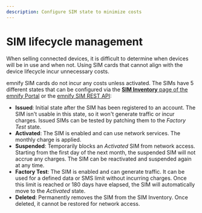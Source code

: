 ```yaml
---
description: Configure SIM state to minimize costs
---
```

# SIM lifecycle management

When selling connected devices, it is difficult to determine when devices will be in use and when not. 
Using SIM cards that cannot align with the device lifecycle incur unnecessary costs.

emnify SIM cards do not incur any costs unless activated.
The SIMs have 5 different states that can be configured via the [**SIM Inventory** page of the emnify Portal](https://portal.emnify.com/sim-inventory) or the [emnify SIM REST API](https://cdn.emnify.net/api/doc/swagger.html#/SIM):

- **Issued**: Initial state after the SIM has been registered to an account.
The SIM isn't usable in this state, so it won't generate traffic or incur charges.
Issued SIMs can be tested by patching them to the _Factory Test_ state.
- **Activated**: The SIM is enabled and can use network services. 
The monthly charge is applied.
- **Suspended**: Temporarily blocks an _Activated_ SIM from network access.
Starting from the first day of the next month, the suspended SIM will not accrue any charges.
The SIM can be reactivated and suspended again at any time.
- **Factory Test**: The SIM is enabled and can generate traffic. 
It can be used for a defined data or SMS limit without incurring charges.
Once this limit is reached or 180 days have elapsed, the SIM will automatically move to the _Activated_ state.
- **Deleted**: Permanently removes the SIM from the SIM Inventory.
Once deleted, it cannot be restored for network access.
